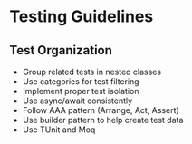 # Testing Guidelines

## Test Organization

- Group related tests in nested classes
- Use categories for test filtering
- Implement proper test isolation
- Use async/await consistently
- Follow AAA pattern (Arrange, Act, Assert)
- Use builder pattern to help create test data
- Use TUnit and Moq
